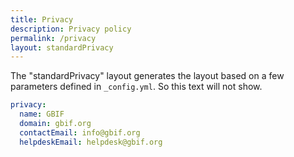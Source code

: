 ```yaml
---
title: Privacy
description: Privacy policy
permalink: /privacy
layout: standardPrivacy
---
```

The "standardPrivacy" layout generates the layout based on a few parameters defined in `_config.yml`. So this text will not show.

```yml
privacy:
  name: GBIF
  domain: gbif.org
  contactEmail: info@gbif.org
  helpdeskEmail: helpdesk@gbif.org
```